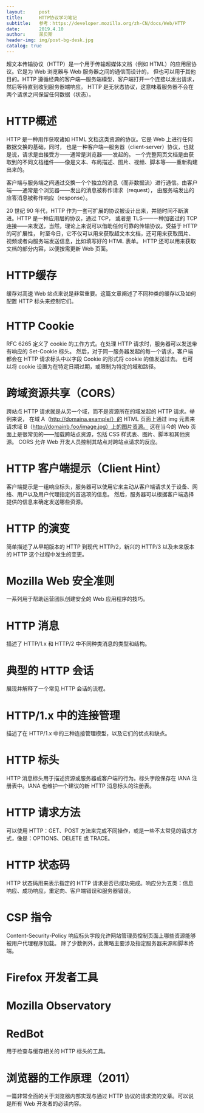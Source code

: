 ```yaml
---
layout:     post
title:      HTTP协议学习笔记
subtitle:   参考：https://developer.mozilla.org/zh-CN/docs/Web/HTTP
date:       2019.4.10
author:     呆贝斯
header-img: img/post-bg-desk.jpg
catalog: true
---
```

超文本传输协议（HTTP）是一个用于传输超媒体文档（例如 HTML）的应用层协议。它是为 Web 浏览器与 Web 服务器之间的通信而设计的，
但也可以用于其他目的。HTTP 遵循经典的客户端—服务端模型，客户端打开一个连接以发出请求，然后等待直到收到服务器端响应。
HTTP 是无状态协议，这意味着服务器不会在两个请求之间保留任何数据（状态）。

# HTTP概述
HTTP 是一种用作获取诸如 HTML 文档这类资源的协议。它是 Web 上进行任何数据交换的基础，同时，
也是一种客户端—服务器（client-server）协议，也就是说，请求是由接受方——通常是浏览器——发起的。
一个完整网页文档是由获取到的不同文档组件——像是文本、布局描述、图片、视频、脚本等——重新构建出来的。

客户端与服务端之间通过交换一个个独立的消息（而非数据流）进行通信。由客户端——通常是个浏览器——发出的消息被称作请求（request），
由服务端发出的应答消息被称作响应（response）。

20 世纪 90 年代，HTTP 作为一套可扩展的协议被设计出来，并随时间不断演进。HTTP 是一种应用层的协议，通过 TCP，
或者是 TLS——一种加密过的 TCP 连接——来发送，当然，理论上来说可以借助任何可靠的传输协议。受益于 HTTP 的可扩展性，
时至今日，它不仅可以用来获取超文本文档，还可用来获取图片、视频或者向服务端发送信息，比如填写好的 HTML 表单。
HTTP 还可以用来获取文档的部分内容，以便按需更新 Web 页面。

# HTTP缓存
缓存对高速 Web 站点来说是非常重要。这篇文章阐述了不同种类的缓存以及如何配置 HTTP 标头来控制它们。

# HTTP Cookie
RFC 6265 定义了 cookie 的工作方式。在处理 HTTP 请求时，服务器可以发送带有响应的 Set-Cookie 标头。
然后，对于同一服务器发起的每一个请求，客户端都会在 HTTP 请求标头中以字段 Cookie 的形式将 cookie 的值发送过去。
也可以将 cookie 设置为在特定日期过期，或限制为特定的域和路径。

# 跨域资源共享（CORS）
跨站点 HTTP 请求就是从另一个域，而不是资源所在的域发起的 HTTP 请求。举例来说，
在域 A（http://domaina.example/）的 HTML 页面上通过 img 元素来请求域 B（http://domainb.foo/image.jpg）上的图片资源。
这在当今的 Web 页面上是很常见的——加载跨站点资源，包括 CSS 样式表、图片、脚本和其他资源。
CORS 允许 Web 开发人员控制其站点对跨站点请求的反应。

# HTTP 客户端提示（Client Hint）
客户端提示是一组响应标头，服务器可以使用它来主动从客户端请求关于设备、网络、用户以及用户代理指定的首选项的信息。
然后，服务器可以根据客户端选择提供的信息来确定发送哪些资源。

# HTTP 的演变
简单描述了从早期版本的 HTTP 到现代 HTTP/2，新兴的 HTTP/3 以及未来版本的 HTTP 这个过程中发生的变更。

# Mozilla Web 安全准则
一系列用于帮助运营团队创建安全的 Web 应用程序的技巧。

# HTTP 消息
描述了 HTTP/1.x 和 HTTP/2 中不同种类消息的类型和结构。

# 典型的 HTTP 会话
展现并解释了一个常见 HTTP 会话的流程。

# HTTP/1.x 中的连接管理
描述了在 HTTP/1.x 中的三种连接管理模型，以及它们的优点和缺点。

# HTTP 标头
HTTP 消息标头用于描述资源或服务器或客户端的行为。标头字段保存在 IANA 注册表中。IANA 也维护一个建议的新 HTTP 消息标头的注册表。

# HTTP 请求方法
可以使用 HTTP：GET、POST 方法来完成不同操作，或是一些不太常见的请求方式，像是：OPTIONS、DELETE 或 TRACE。

# HTTP 状态码
HTTP 状态码用来表示指定的 HTTP 请求是否已成功完成。响应分为五类：信息响应、成功响应，重定向、客户端错误和服务器错误。

# CSP 指令
Content-Security-Policy 响应标头字段允许网站管理员控制页面上哪些资源能够被用户代理程序加载。
除了少数例外，此策略主要涉及指定服务器来源和脚本终端。

# Firefox 开发者工具

# Mozilla Observatory

# RedBot
用于检查与缓存相关的 HTTP 标头的工具。

# 浏览器的工作原理（2011）
一篇非常全面的关于浏览器内部实现与通过 HTTP 协议的请求流的文章。可以说是所有 Web 开发者的必读内容。
